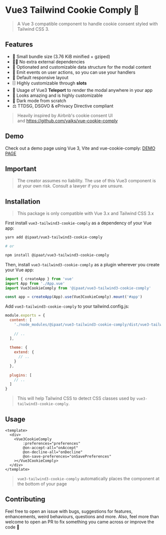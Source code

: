 # Vue3 Tailwind Cookie Comply 🍪

[//]: # 'Insert on Made with vue!'

> A Vue 3 compatible component to handle cookie consent styled with Tailwind CSS 3.

## Features

- 🔹 Small bundle size (3.76 KiB minified + gziped)
- 🙅‍♂️ No extra external dependencies
- 🤖 Optionated and customizable data structure for the modal content
- 👐 Emit events on user actions, so you can use your handlers
- 📱 Default responsive layout
- 🗄️ Highly customizable through **slots**
- 🚪 Usage of Vue3 **Teleport** to render the modal anywhere in your app
- 💅 Looks amazing and is highly customizable
- 🌙 Dark mode from scratch
- ⚖️ TTDSG, DSGVO & ePrivacy Directive compliant

> Heavily inspired by Airbnb's cookie consent UI  
> and https://github.com/yaiks/vue-cookie-comply
 
## Demo

Check out a demo page using Vue 3, Vite and vue-cookie-comply: [DEMO PAGE](https://tiny-taffy-6fa155.netlify.app/)

## Important

> The creator assumes no liability. The use of this Vue3 component is at your own risk. Consult a lawyer if you are unsure. 

## Installation
> This package is only compatible with Vue 3.x and Tailwind CSS 3.x

First install `vue3-tailwind3-cookie-comply` as a dependency of your Vue app:

```sh
yarn add @ipaat/vue3-tailwind3-cookie-comply

# or

npm install @ipaat/vue3-tailwind3-cookie-comply
```

Then, install `vue3-tailwind3-cookie-comply` as a plugin wherever you create your Vue app:

```js
import { createApp } from 'vue'
import App from './App.vue'
import Vue3CookieComply from '@ipaat/vue3-tailwind3-cookie-comply'

const app = createApp(App).use(Vue3CookieComply).mount('#app')
```

Add `vue3-tailwind3-cookie-comply` to your tailwind.config.js:

```js
module.exports = {
  content: [
    './node_modules/@ipaat/vue3-tailwind3-cookie-comply/dist/vue3-tailwind3-cookie-comply.js',
    
    // ..
  ],
  
  theme: {
    extend: {
      // ..
    }
  },
  
  plugins: [
    // ..
  ]
}
```

> This will help Tailwind CSS to detect CSS classes used by `vue3-tailwind3-cookie-comply`. 

## Usage

```vue
<template>
  <div>
    <Vue3CookieComply
        :preferences="preferences"
        @on-accept-all="onAccept"
        @on-decline-all="onDecline"
        @on-save-preferences="onSavePreferences"
    ></Vue3CookieComply>
  </div>
</template>
```

> `vue3-tailwind3-cookie-comply` automatically places the component at the bottom of your page

## Contributing

Feel free to open an issue with bugs, suggestions for features, enhancements, weird behaviours, questions and more. Also, feel more than welcome to open an PR to fix something you came across or improve the code 🚀
